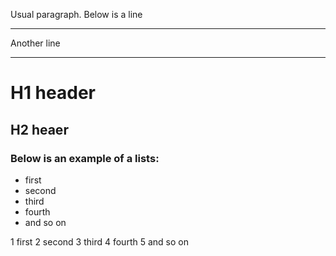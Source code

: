


Usual paragraph. Below is a line
* * * * * * * 

Another line

- - - - - - - - - - - - - - - - - - - - - - 

# H1 header

##	H2 heaer 

### Below is an example of a lists:

- first
- second
- third
- fourth
- and so on


1 first
2 second
3 third
4 fourth
5 and so on


